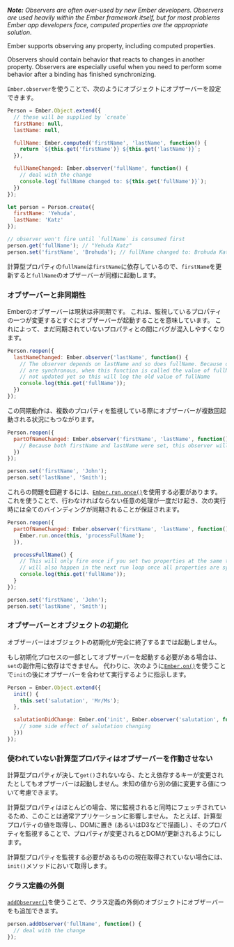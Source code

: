 ***Note:** Observers are often over-used by new Ember developers. Observers are used heavily within the Ember framework itself, but for most problems Ember app developers face, computed properties are the appropriate solution.*

Ember supports observing any property, including computed properties.

Observers should contain behavior that reacts to changes in another property. Observers are especially useful when you need to perform some behavior after a binding has finished synchronizing.

`Ember.observer`を使うことで、次のようにオブジェクトにオブザーバーを設定できます。

```javascript
Person = Ember.Object.extend({
  // these will be supplied by `create`
  firstName: null,
  lastName: null,

  fullName: Ember.computed('firstName', 'lastName', function() {
    return `${this.get('firstName')} ${this.get('lastName')}`;
  }),

  fullNameChanged: Ember.observer('fullName', function() {
    // deal with the change
    console.log(`fullName changed to: ${this.get('fullName')}`);
  })
});

let person = Person.create({
  firstName: 'Yehuda',
  lastName: 'Katz'
});

// observer won't fire until `fullName` is consumed first
person.get('fullName'); // "Yehuda Katz"
person.set('firstName', 'Brohuda'); // fullName changed to: Brohuda Katz
```

計算型プロパティの`fullName`は`firstName`に依存しているので、`firstName`を更新すると`fullName`のオブザーバーが同様に起動します。

### オブザーバーと非同期性

Emberのオブザーバーは現状は非同期です。 これは、監視しているプロパティの一つが変更するとすぐにオブザーバーが起動することを意味しています。 これによって、まだ同期されていないプロパティとの間にバグが混入しやすくなります。

```javascript
Person.reopen({
  lastNameChanged: Ember.observer('lastName', function() {
    // The observer depends on lastName and so does fullName. Because observers
    // are synchronous, when this function is called the value of fullName is
    // not updated yet so this will log the old value of fullName
    console.log(this.get('fullName'));
  })
});
```

この同期動作は、複数のプロパティを監視している際にオブザーバーが複数回起動される状況にもつながります。

```javascript
Person.reopen({
  partOfNameChanged: Ember.observer('firstName', 'lastName', function() {
    // Because both firstName and lastName were set, this observer will fire twice.
  })
});

person.set('firstName', 'John');
person.set('lastName', 'Smith');
```

これらの問題を回避するには、[`Ember.run.once()`](http://emberjs.com/api/classes/Ember.run.html#method_once)を使用する必要があります。 これを使うことで、行わなければならない任意の処理が一度だけ起き、次の実行時には全てのバインディングが同期されることが保証されます。

```javascript
Person.reopen({
  partOfNameChanged: Ember.observer('firstName', 'lastName', function() {
    Ember.run.once(this, 'processFullName');
  }),

  processFullName() {
    // This will only fire once if you set two properties at the same time, and
    // will also happen in the next run loop once all properties are synchronized
    console.log(this.get('fullName'));
  }
});

person.set('firstName', 'John');
person.set('lastName', 'Smith');
```

### オブザーバーとオブジェクトの初期化

オブザーバーはオブジェクトの初期化が完全に終了するまでは起動しません。

もし初期化プロセスの一部としてオブザーバーを起動する必要がある場合は、`set`の副作用に依存はできません。 代わりに、次のように[`Ember.on()`](http://emberjs.com/api/classes/Ember.html#method_on)を使うことで`init`の後にオブザーバーを合わせて実行するように指示します。

```javascript
Person = Ember.Object.extend({
  init() {
    this.set('salutation', 'Mr/Ms');
  },

  salutationDidChange: Ember.on('init', Ember.observer('salutation', function() {
    // some side effect of salutation changing
  }))
});
```

### 使われていない計算型プロパティはオブザーバーを作動させない

計算型プロパティが決して`get()`されないなら、たとえ依存するキーが変更されたとしてもオブザーバーは起動しません。未知の値から別の値に変更する値について考慮できます。

計算型プロパティはほとんどの場合、常に監視されると同時にフェッチされているため、このことは通常アプリケーションに影響しません。 たとえば、計算型プロパティの値を取得し、DOMに置き (あるいはD3などで描画し) 、そのプロパティを監視することで、プロパティが変更されるとDOMが更新されるようにします。

計算型プロパティを監視する必要があるものの現在取得されていない場合には、`init()`メソッドにおいて取得します。

### クラス定義の外側

[`addObserver()`](http://emberjs.com/api/classes/Ember.Object.html#method_addObserver)を使うことで、クラス定義の外側のオブジェクトにオブザーバーをも追加できます。

```javascript
person.addObserver('fullName', function() {
  // deal with the change
});
```